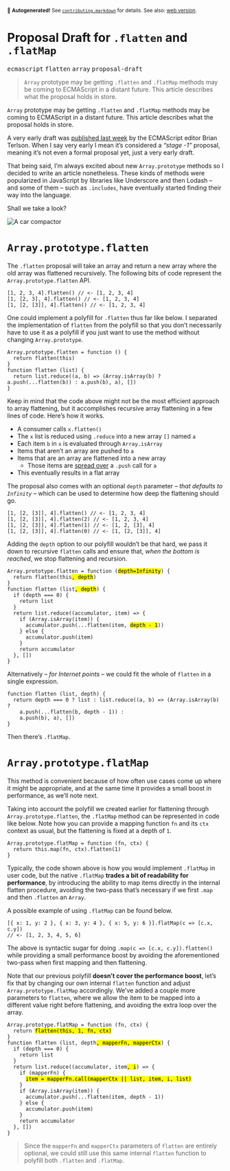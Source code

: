 <sub>&#x1F6A8; <strong>Autogenerated!</strong> See <a href="https://github.com/ponyfoo/articles/tree/noindex/contributing.markdown"><code>contributing.markdown</code></a> for details. See also: <a href="https://ponyfoo.com/articles/proposal-draft-for-flatten-and-flatmap">web version</a>.</sub>

<a href="https://ponyfoo.com/articles/proposal-draft-for-flatten-and-flatmap"><div></div></a>

<h1>Proposal Draft for <code class="md-code md-code-inline">.flatten</code> and <code class="md-code md-code-inline">.flatMap</code></h1>

<p><kbd>ecmascript</kbd> <kbd>flatten</kbd> <kbd>array</kbd> <kbd>proposal-draft</kbd></p>

<blockquote><p><code>Array</code> prototype may be getting <code>.flatten</code> and <code>.flatMap</code> methods may be coming to ECMAScript in a distant future. This article describes what the proposal holds in store.</p>
</blockquote>

<div><p><code class="md-code md-code-inline">Array</code> prototype may be getting <code class="md-code md-code-inline">.flatten</code> and <code class="md-code md-code-inline">.flatMap</code> methods may be coming to ECMAScript in a distant future. This article describes what the proposal holds in store.</p></div>

<div></div>

<div><p>A very early draft was <a href="http://bterlson.github.io/proposal-flatMap/" target="_blank" aria-label="Array.prototype.flatMap &amp; Array.prototype.flatten proposal">published last week</a> by the ECMAScript editor Brian Terlson. When I say very early I mean it&#x2019;s considered a <em>&#x201C;stage -1&#x201D;</em> proposal, meaning it&#x2019;s not even a formal proposal yet, just a very early draft.</p> <p>That being said, I&#x2019;m always excited about new <code class="md-code md-code-inline">Array.prototype</code> methods so I decided to write an article nonetheless. These kinds of methods were popularized in JavaScript by libraries like Underscore and then Lodash &#x2013; and some of them &#x2013; such as <code class="md-code md-code-inline">.includes</code>, have eventually started finding their way into the language.</p> <p>Shall we take a look?</p> <p><img src="https://i.imgur.com/gJJdfyS.jpg" alt="A car compactor"></p></div>

<div><h1 id="arrayprototypeflatten"><code class="md-code md-code-inline">Array.prototype.flatten</code></h1> <p>The <code class="md-code md-code-inline">.flatten</code> proposal will take an array and return a new array where the old array was flattened recursively. The following bits of code represent the <code class="md-code md-code-inline">Array.prototype.flatten</code> API.</p> <pre class="md-code-block"><code class="md-code md-lang-javascript">[<span class="md-code-number">1</span>, <span class="md-code-number">2</span>, <span class="md-code-number">3</span>, <span class="md-code-number">4</span>].flatten() <span class="md-code-comment">// &lt;- [1, 2, 3, 4]</span>
[<span class="md-code-number">1</span>, [<span class="md-code-number">2</span>, <span class="md-code-number">3</span>], <span class="md-code-number">4</span>].flatten() <span class="md-code-comment">// &lt;- [1, 2, 3, 4]</span>
[<span class="md-code-number">1</span>, [<span class="md-code-number">2</span>, [<span class="md-code-number">3</span>]], <span class="md-code-number">4</span>].flatten() <span class="md-code-comment">// &lt;- [1, 2, 3, 4]</span>
</code></pre> <p>One could implement a polyfill for <code class="md-code md-code-inline">.flatten</code> thus far like below. I separated the implementation of <code class="md-code md-code-inline">flatten</code> from the polyfill so that you don&#x2019;t necessarily have to use it as a polyfill if you just want to use the method without changing <code class="md-code md-code-inline">Array.prototype</code>.</p> <pre class="md-code-block"><code class="md-code md-lang-javascript"><span class="md-code-built_in">Array</span>.prototype.flatten = <span class="md-code-function"><span class="md-code-keyword">function</span> <span class="md-code-params">()</span> </span>{
  <span class="md-code-keyword">return</span> flatten(<span class="md-code-keyword">this</span>)
}
<span class="md-code-function"><span class="md-code-keyword">function</span> <span class="md-code-title">flatten</span> <span class="md-code-params">(list)</span> </span>{
  <span class="md-code-keyword">return</span> list.reduce((a, b) =&gt; (<span class="md-code-built_in">Array</span>.isArray(b) ? a.push(...flatten(b)) : a.push(b), a), [])
}
</code></pre> <p>Keep in mind that the code above might not be the most efficient approach to array flattening, but it accomplishes recursive array flattening in a few lines of code. Here&#x2019;s how it works.</p> <ul> <li>A consumer calls <code class="md-code md-code-inline">x.flatten()</code></li> <li>The <code class="md-code md-code-inline">x</code> list is reduced using <code class="md-code md-code-inline">.reduce</code> into a new array <code class="md-code md-code-inline">[]</code> named <code class="md-code md-code-inline">a</code></li> <li>Each item <code class="md-code md-code-inline">b</code> in <code class="md-code md-code-inline">x</code> is evaluated through <code class="md-code md-code-inline">Array.isArray</code></li> <li>Items that aren&#x2019;t an array are pushed to <code class="md-code md-code-inline">a</code></li> <li>Items that are an array are flattened into a new array <ul> <li>Those items are <a href="https://ponyfoo.com/articles/es6-spread-and-butter-in-depth" aria-label="ES6 Spread and Butter in Depth">spread over</a> a <code class="md-code md-code-inline">.push</code> call for <code class="md-code md-code-inline">a</code></li> </ul> </li> <li>This eventually results in a flat array</li> </ul> <p>The proposal also comes with an optional <code class="md-code md-code-inline">depth</code> parameter <em>&#x2013; that defaults to <code class="md-code md-code-inline">Infinity</code> &#x2013;</em> which can be used to determine how deep the flattening should go.</p> <pre class="md-code-block"><code class="md-code md-lang-javascript">[<span class="md-code-number">1</span>, [<span class="md-code-number">2</span>, [<span class="md-code-number">3</span>]], <span class="md-code-number">4</span>].flatten() <span class="md-code-comment">// &lt;- [1, 2, 3, 4]</span>
[<span class="md-code-number">1</span>, [<span class="md-code-number">2</span>, [<span class="md-code-number">3</span>]], <span class="md-code-number">4</span>].flatten(<span class="md-code-number">2</span>) <span class="md-code-comment">// &lt;- [1, 2, 3, 4]</span>
[<span class="md-code-number">1</span>, [<span class="md-code-number">2</span>, [<span class="md-code-number">3</span>]], <span class="md-code-number">4</span>].flatten(<span class="md-code-number">1</span>) <span class="md-code-comment">// &lt;- [1, 2, [3], 4]</span>
[<span class="md-code-number">1</span>, [<span class="md-code-number">2</span>, [<span class="md-code-number">3</span>]], <span class="md-code-number">4</span>].flatten(<span class="md-code-number">0</span>) <span class="md-code-comment">// &lt;- [1, [2, [3]], 4]</span>
</code></pre> <p>Adding the <code class="md-code md-code-inline">depth</code> option to our polyfill wouldn&#x2019;t be that hard, we pass it down to recursive <code class="md-code md-code-inline">flatten</code> calls and ensure that, <em>when the bottom is reached</em>, we stop flattening and recursion.</p> <pre class="md-code-block"><code class="md-code md-lang-javascript"><span class="md-code-built_in">Array</span>.prototype.flatten = <span class="md-code-function"><span class="md-code-keyword">function</span> <span class="md-code-params">(<mark class="md-mark md-code-mark">depth=Infinity</mark>)</span> </span>{
  <span class="md-code-keyword">return</span> flatten(this<mark class="md-mark md-code-mark">, depth</mark>)
}
<span class="md-code-function"><span class="md-code-keyword">function</span> <span class="md-code-title">flatten</span> <span class="md-code-params">(list<mark class="md-mark md-code-mark">, depth</mark>)</span> </span>{
  <span class="md-code-keyword">if</span> (depth === <span class="md-code-number">0</span>) {
    <span class="md-code-keyword">return</span> list
  }
  <span class="md-code-keyword">return</span> list.reduce((accumulator, item) =&gt; {
    <span class="md-code-keyword">if</span> (<span class="md-code-built_in">Array</span>.isArray(item)) {
      accumulator.push(...flatten(item, <mark class="md-mark md-code-mark">depth - <span class="md-code-number">1</span></mark>))
    } <span class="md-code-keyword">else</span> {
      accumulator.push(item)
    }
    <span class="md-code-keyword">return</span> accumulator
  }, [])
}
</code></pre> <p>Alternatively <em>&#x2013; for Internet points &#x2013;</em> we could fit the whole of <code class="md-code md-code-inline">flatten</code> in a single expression.</p> <pre class="md-code-block"><code class="md-code md-lang-javascript"><span class="md-code-function"><span class="md-code-keyword">function</span> <span class="md-code-title">flatten</span> <span class="md-code-params">(list, depth)</span> </span>{
  <span class="md-code-keyword">return</span> depth === <span class="md-code-number">0</span> ? list : list.reduce((a, b) =&gt; (<span class="md-code-built_in">Array</span>.isArray(b) ?
    a.push(...flatten(b, depth - <span class="md-code-number">1</span>)) :
    a.push(b), a), [])
}
</code></pre> <p>Then there&#x2019;s <code class="md-code md-code-inline">.flatMap</code>.</p> <h1 id="arrayprototypeflatmap"><code class="md-code md-code-inline">Array.prototype.flatMap</code></h1> <p>This method is convenient because of how often use cases come up where it might be appropriate, and at the same time it provides a small boost in performance, as we&#x2019;ll note next.</p> <p>Taking into account the polyfill we created earlier for flattening through <code class="md-code md-code-inline">Array.prototype.flatten</code>, the <code class="md-code md-code-inline">.flatMap</code> method can be represented in code like below. Note how you can provide a mapping function <code class="md-code md-code-inline">fn</code> and its <code class="md-code md-code-inline">ctx</code> context as usual, but the flattening is fixed at a depth of <code class="md-code md-code-inline">1</code>.</p> <pre class="md-code-block"><code class="md-code md-lang-javascript"><span class="md-code-built_in">Array</span>.prototype.flatMap = <span class="md-code-function"><span class="md-code-keyword">function</span> <span class="md-code-params">(fn, ctx)</span> </span>{
  <span class="md-code-keyword">return</span> <span class="md-code-keyword">this</span>.map(fn, ctx).flatten(<span class="md-code-number">1</span>)
}
</code></pre> <p>Typically, the code shown above is how you would implement <code class="md-code md-code-inline">.flatMap</code> in user code, but the native <code class="md-code md-code-inline">.flatMap</code> <strong>trades a bit of readability for performance</strong>, by introducing the ability to map items directly in the internal flatten procedure, avoiding the two-pass that&#x2019;s necessary if we first <code class="md-code md-code-inline">.map</code> and then <code class="md-code md-code-inline">.flatten</code> an <code class="md-code md-code-inline">Array</code>.</p> <p>A possible example of using <code class="md-code md-code-inline">.flatMap</code> can be found below.</p> <pre class="md-code-block"><code class="md-code md-lang-javascript">[{ x: <span class="md-code-number">1</span>, y: <span class="md-code-number">2</span> }, { x: <span class="md-code-number">3</span>, y: <span class="md-code-number">4</span> }, { x: <span class="md-code-number">5</span>, y: <span class="md-code-number">6</span> }].flatMap(c =&gt; [c.x, c.y])
<span class="md-code-comment">// &lt;- [1, 2, 3, 4, 5, 6]</span>
</code></pre> <p>The above is syntactic sugar for doing <code class="md-code md-code-inline">.map(c =&gt; [c.x, c.y]).flatten()</code> while providing a small performance boost by avoiding the aforementioned two-pass when first mapping and then flattening.</p> <p>Note that our previous polyfill <strong>doesn&#x2019;t cover the performance boost</strong>, let&#x2019;s fix that by changing our own internal <code class="md-code md-code-inline">flatten</code> function and adjust <code class="md-code md-code-inline">Array.prototype.flatMap</code> accordingly. We&#x2019;ve added a couple more parameters to <code class="md-code md-code-inline">flatten</code>, where we allow the item to be mapped into a different value right before flattening, and avoiding the extra loop over the array.</p> <pre class="md-code-block"><code class="md-code md-lang-javascript"><span class="md-code-built_in">Array</span>.prototype.flatMap = <span class="md-code-function"><span class="md-code-keyword">function</span> <span class="md-code-params">(fn, ctx)</span> </span>{
  <span class="md-code-keyword">return</span> <mark class="md-mark md-code-mark">flatten(<span class="md-code-keyword">this</span>, <span class="md-code-number">1</span>, fn, ctx)</mark>
}
<span class="md-code-function"><span class="md-code-keyword">function</span> <span class="md-code-title">flatten</span> <span class="md-code-params">(list, depth<mark class="md-mark md-code-mark">, mapperFn, mapperCtx</mark>)</span> </span>{
  <span class="md-code-keyword">if</span> (depth === <span class="md-code-number">0</span>) {
    <span class="md-code-keyword">return</span> list
  }
  <span class="md-code-keyword">return</span> list.reduce((accumulator, item<mark class="md-mark md-code-mark">, i</mark>) =&gt; {
    <span class="md-code-keyword">if</span> (mapperFn) {
      <mark class="md-mark md-code-mark">item = mapperFn.call(mapperCtx || list, item, i, list)</mark>
    }
    <span class="md-code-keyword">if</span> (<span class="md-code-built_in">Array</span>.isArray(item)) {
      accumulator.push(...flatten(item, depth - <span class="md-code-number">1</span>))
    } <span class="md-code-keyword">else</span> {
      accumulator.push(item)
    }
    <span class="md-code-keyword">return</span> accumulator
  }, [])
}
</code></pre> <blockquote> <p>Since the <code class="md-code md-code-inline">mapperFn</code> and <code class="md-code md-code-inline">mapperCtx</code> parameters of <code class="md-code md-code-inline">flatten</code> are entirely optional, we could still use this same internal <code class="md-code md-code-inline">flatten</code> function to polyfill both <code class="md-code md-code-inline">.flatten</code> and <code class="md-code md-code-inline">.flatMap</code>.</p> </blockquote></div>
